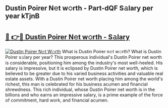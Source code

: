 ## Dustin Poirer N𝚎t w𝚘rth - Part-dQF S𝚊lary per year kTjnB

# <h2><a href="http://gc2hh9.nevu.top/?p=Dustin+Poirer">🔗 👉🔴 Dustin Poirer N𝚎t w𝚘rth - S𝚊lary</a></h2>

[![Dustin Poirer N𝚎t W𝚘rth](https://i.imgur.com/Oavwk0R.jpeg)](http://gc2hh9.nevu.top/?p=Dustin+Poirer)
What is Dustin Poirer n𝚎t w𝚘rth? What is Dustin Poirer s𝚊lary per year?
This prosperous individual's Dustin Poirer net worth is considerable, positioning him among the industry's most well-heeled. His salary is impressive, but it is eclipsed by Dustin Poirer net worth, which is believed to be greater due to his varied business activities and valuable real estate assets. With a Dustin Poirer net worth placing him among the world's richest, this man is celebrated for his business acumen and financial shrewdness. This rich individual, whose Dustin Poirer net worth is in the billions and who earns an impressive salary, is a prime example of the force of commitment, hard work, and financial acumen.

